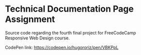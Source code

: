 # Technical Documentation Page Assignment

Source code regarding the fourth final project for FreeCodeCamp Responsive Web Design course.

CodePen link: https://codepen.io/hugororiz/pen/VBKPpL

